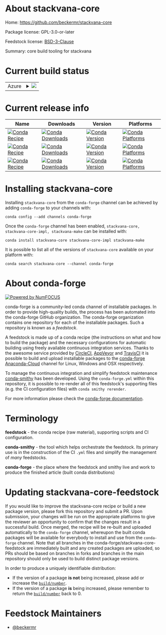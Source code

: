 About stackvana-core
====================

Home: https://github.com/beckermr/stackvana-core

Package license: GPL-3.0-or-later

Feedstock license: [BSD-3-Clause](https://github.com/conda-forge/stackvana-core-feedstock/blob/master/LICENSE.txt)

Summary: core build tooling for stackvana

Current build status
====================


<table>
    
  <tr>
    <td>Azure</td>
    <td>
      <details>
        <summary>
          <a href="https://dev.azure.com/conda-forge/feedstock-builds/_build/latest?definitionId=11809&branchName=master">
            <img src="https://dev.azure.com/conda-forge/feedstock-builds/_apis/build/status/stackvana-core-feedstock?branchName=master">
          </a>
        </summary>
        <table>
          <thead><tr><th>Variant</th><th>Status</th></tr></thead>
          <tbody><tr>
              <td>linux_64_python3.8.____cpython</td>
              <td>
                <a href="https://dev.azure.com/conda-forge/feedstock-builds/_build/latest?definitionId=11809&branchName=master">
                  <img src="https://dev.azure.com/conda-forge/feedstock-builds/_apis/build/status/stackvana-core-feedstock?branchName=master&jobName=linux&configuration=linux_64_python3.8.____cpython" alt="variant">
                </a>
              </td>
            </tr><tr>
              <td>osx_64_python3.8.____cpython</td>
              <td>
                <a href="https://dev.azure.com/conda-forge/feedstock-builds/_build/latest?definitionId=11809&branchName=master">
                  <img src="https://dev.azure.com/conda-forge/feedstock-builds/_apis/build/status/stackvana-core-feedstock?branchName=master&jobName=osx&configuration=osx_64_python3.8.____cpython" alt="variant">
                </a>
              </td>
            </tr>
          </tbody>
        </table>
      </details>
    </td>
  </tr>
</table>

Current release info
====================

| Name | Downloads | Version | Platforms |
| --- | --- | --- | --- |
| [![Conda Recipe](https://img.shields.io/badge/recipe-stackvana--core-green.svg)](https://anaconda.org/conda-forge/stackvana-core) | [![Conda Downloads](https://img.shields.io/conda/dn/conda-forge/stackvana-core.svg)](https://anaconda.org/conda-forge/stackvana-core) | [![Conda Version](https://img.shields.io/conda/vn/conda-forge/stackvana-core.svg)](https://anaconda.org/conda-forge/stackvana-core) | [![Conda Platforms](https://img.shields.io/conda/pn/conda-forge/stackvana-core.svg)](https://anaconda.org/conda-forge/stackvana-core) |
| [![Conda Recipe](https://img.shields.io/badge/recipe-stackvana--core--impl-green.svg)](https://anaconda.org/conda-forge/stackvana-core-impl) | [![Conda Downloads](https://img.shields.io/conda/dn/conda-forge/stackvana-core-impl.svg)](https://anaconda.org/conda-forge/stackvana-core-impl) | [![Conda Version](https://img.shields.io/conda/vn/conda-forge/stackvana-core-impl.svg)](https://anaconda.org/conda-forge/stackvana-core-impl) | [![Conda Platforms](https://img.shields.io/conda/pn/conda-forge/stackvana-core-impl.svg)](https://anaconda.org/conda-forge/stackvana-core-impl) |
| [![Conda Recipe](https://img.shields.io/badge/recipe-stackvana--make-green.svg)](https://anaconda.org/conda-forge/stackvana-make) | [![Conda Downloads](https://img.shields.io/conda/dn/conda-forge/stackvana-make.svg)](https://anaconda.org/conda-forge/stackvana-make) | [![Conda Version](https://img.shields.io/conda/vn/conda-forge/stackvana-make.svg)](https://anaconda.org/conda-forge/stackvana-make) | [![Conda Platforms](https://img.shields.io/conda/pn/conda-forge/stackvana-make.svg)](https://anaconda.org/conda-forge/stackvana-make) |

Installing stackvana-core
=========================

Installing `stackvana-core` from the `conda-forge` channel can be achieved by adding `conda-forge` to your channels with:

```
conda config --add channels conda-forge
```

Once the `conda-forge` channel has been enabled, `stackvana-core, stackvana-core-impl, stackvana-make` can be installed with:

```
conda install stackvana-core stackvana-core-impl stackvana-make
```

It is possible to list all of the versions of `stackvana-core` available on your platform with:

```
conda search stackvana-core --channel conda-forge
```


About conda-forge
=================

[![Powered by NumFOCUS](https://img.shields.io/badge/powered%20by-NumFOCUS-orange.svg?style=flat&colorA=E1523D&colorB=007D8A)](http://numfocus.org)

conda-forge is a community-led conda channel of installable packages.
In order to provide high-quality builds, the process has been automated into the
conda-forge GitHub organization. The conda-forge organization contains one repository
for each of the installable packages. Such a repository is known as a *feedstock*.

A feedstock is made up of a conda recipe (the instructions on what and how to build
the package) and the necessary configurations for automatic building using freely
available continuous integration services. Thanks to the awesome service provided by
[CircleCI](https://circleci.com/), [AppVeyor](https://www.appveyor.com/)
and [TravisCI](https://travis-ci.com/) it is possible to build and upload installable
packages to the [conda-forge](https://anaconda.org/conda-forge)
[Anaconda-Cloud](https://anaconda.org/) channel for Linux, Windows and OSX respectively.

To manage the continuous integration and simplify feedstock maintenance
[conda-smithy](https://github.com/conda-forge/conda-smithy) has been developed.
Using the ``conda-forge.yml`` within this repository, it is possible to re-render all of
this feedstock's supporting files (e.g. the CI configuration files) with ``conda smithy rerender``.

For more information please check the [conda-forge documentation](https://conda-forge.org/docs/).

Terminology
===========

**feedstock** - the conda recipe (raw material), supporting scripts and CI configuration.

**conda-smithy** - the tool which helps orchestrate the feedstock.
                   Its primary use is in the construction of the CI ``.yml`` files
                   and simplify the management of *many* feedstocks.

**conda-forge** - the place where the feedstock and smithy live and work to
                  produce the finished article (built conda distributions)


Updating stackvana-core-feedstock
=================================

If you would like to improve the stackvana-core recipe or build a new
package version, please fork this repository and submit a PR. Upon submission,
your changes will be run on the appropriate platforms to give the reviewer an
opportunity to confirm that the changes result in a successful build. Once
merged, the recipe will be re-built and uploaded automatically to the
`conda-forge` channel, whereupon the built conda packages will be available for
everybody to install and use from the `conda-forge` channel.
Note that all branches in the conda-forge/stackvana-core-feedstock are
immediately built and any created packages are uploaded, so PRs should be based
on branches in forks and branches in the main repository should only be used to
build distinct package versions.

In order to produce a uniquely identifiable distribution:
 * If the version of a package **is not** being increased, please add or increase
   the [``build/number``](https://conda.io/docs/user-guide/tasks/build-packages/define-metadata.html#build-number-and-string).
 * If the version of a package **is** being increased, please remember to return
   the [``build/number``](https://conda.io/docs/user-guide/tasks/build-packages/define-metadata.html#build-number-and-string)
   back to 0.

Feedstock Maintainers
=====================

* [@beckermr](https://github.com/beckermr/)

